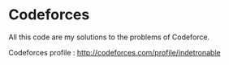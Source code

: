 # Codeforces

All this code are my solutions to the problems of Codeforce.

Codeforces profile : http://codeforces.com/profile/indetronable
